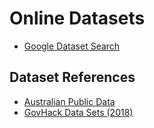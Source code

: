 # Online Datasets

* [Google Dataset Search](https://toolbox.google.com/datasetsearch)

## Dataset References

* [Australian Public Data](https://search.data.gov.au)
* [GovHack Data Sets (2018)](https://2018.hackerspace.govhack.org/data_sets)
